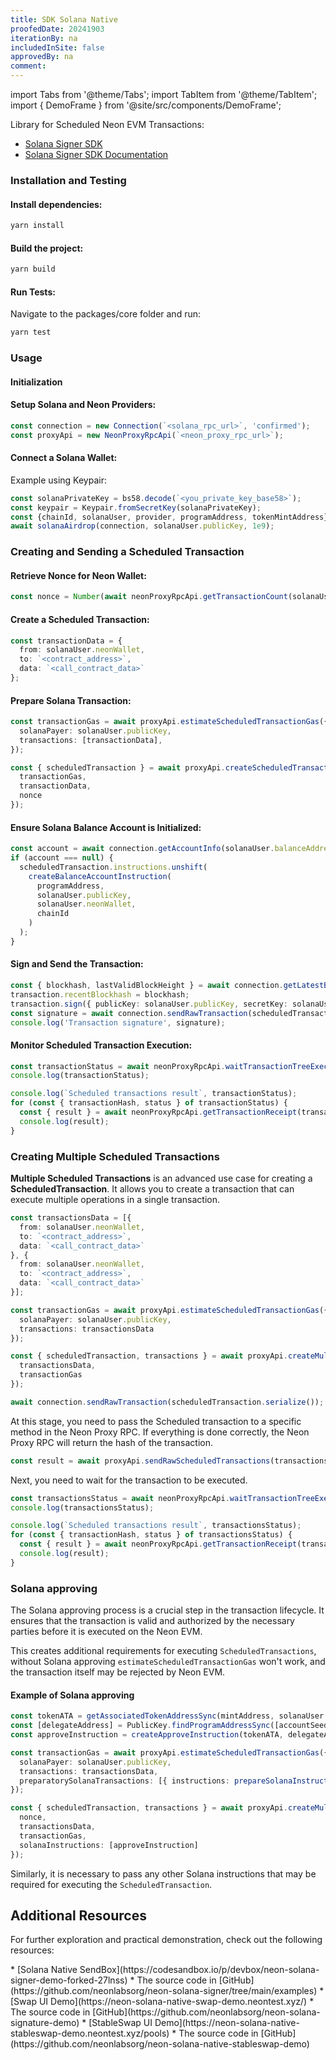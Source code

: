 ```yaml
---
title: SDK Solana Native
proofedDate: 20241903
iterationBy: na
includedInSite: false
approvedBy: na
comment:
---
```


import Tabs from '@theme/Tabs';
import TabItem from '@theme/TabItem';
import { DemoFrame } from '@site/src/components/DemoFrame';

Library for Scheduled Neon EVM Transactions:

* [Solana Signer SDK](https://www.npmjs.com/package/@neonevm/solana-sign)
* [Solana Signer SDK Documentation](http://solana-signer.sdk.neonevm.org/)

### Installation and Testing
#### Install dependencies:

```bash
yarn install
```

#### Build the project:

```bash
yarn build
```

#### Run Tests:

Navigate to the packages/core folder and run:

```bash
yarn test
```

### Usage
#### Initialization

#### Setup Solana and Neon Providers:

```typescript
const connection = new Connection(`<solana_rpc_url>`, 'confirmed');
const proxyApi = new NeonProxyRpcApi(`<neon_proxy_rpc_url>`);
```

#### Connect a Solana Wallet:

Example using Keypair:

```typescript
const solanaPrivateKey = bs58.decode(`<you_private_key_base58>`);
const keypair = Keypair.fromSecretKey(solanaPrivateKey);
const {chainId, solanaUser, provider, programAddress, tokenMintAddress} = await proxyApi.init(keypair);
await solanaAirdrop(connection, solanaUser.publicKey, 1e9);
```

### Creating and Sending a Scheduled Transaction
#### Retrieve Nonce for Neon Wallet:

```typescript
const nonce = Number(await neonProxyRpcApi.getTransactionCount(solanaUser.neonWallet));
```

#### Create a Scheduled Transaction:

```typescript
const transactionData = {
  from: solanaUser.neonWallet,
  to: `<contract_address>`,
  data: `<call_contract_data>`
};
```

#### Prepare Solana Transaction:

```typescript
const transactionGas = await proxyApi.estimateScheduledTransactionGas({
  solanaPayer: solanaUser.publicKey,
  transactions: [transactionData],
});

const { scheduledTransaction } = await proxyApi.createScheduledTransaction({
  transactionGas,
  transactionData,
  nonce
});
```

#### Ensure Solana Balance Account is Initialized:

```typescript
const account = await connection.getAccountInfo(solanaUser.balanceAddress);
if (account === null) {
  scheduledTransaction.instructions.unshift(
    createBalanceAccountInstruction(
      programAddress,
      solanaUser.publicKey,
      solanaUser.neonWallet,
      chainId
    )
  );
}
```

#### Sign and Send the Transaction:

```typescript
const { blockhash, lastValidBlockHeight } = await connection.getLatestBlockhash();
transaction.recentBlockhash = blockhash;
transaction.sign({ publicKey: solanaUser.publicKey, secretKey: solanaUser.keypair });
const signature = await connection.sendRawTransaction(scheduledTransaction.serialize());
console.log('Transaction signature', signature);
```

#### Monitor Scheduled Transaction Execution:

```typescript
const transactionStatus = await neonProxyRpcApi.waitTransactionTreeExecution(solanaUser.neonWallet, nonce, 1e5);
console.log(transactionStatus);

console.log(`Scheduled transactions result`, transactionStatus);
for (const { transactionHash, status } of transactionStatus) {
  const { result } = await neonProxyRpcApi.getTransactionReceipt(transactionHash);
  console.log(result);
}
```

### Creating Multiple Scheduled Transactions

**Multiple Scheduled Transactions** is an advanced use case for creating a **ScheduledTransaction**. It allows you to create a transaction that can execute multiple operations in a single transaction.

```typescript
const transactionsData = [{
  from: solanaUser.neonWallet,
  to: `<contract_address>`,
  data: `<call_contract_data>`
}, {
  from: solanaUser.neonWallet,
  to: `<contract_address>`,
  data: `<call_contract_data>`
}];

const transactionGas = await proxyApi.estimateScheduledTransactionGas({
  solanaPayer: solanaUser.publicKey,
  transactions: transactionsData
});

const { scheduledTransaction, transactions } = await proxyApi.createMultipleTransaction({
  transactionsData,
  transactionGas
});

await connection.sendRawTransaction(scheduledTransaction.serialize());
```

At this stage, you need to pass the Scheduled transaction to a specific method in the Neon Proxy RPC. If everything is done correctly, the Neon Proxy RPC will return the hash of the transaction.
```typescript
const result = await proxyApi.sendRawScheduledTransactions(transactions);
```

Next, you need to wait for the transaction to be executed.

```typescript
const transactionsStatus = await neonProxyRpcApi.waitTransactionTreeExecution(solanaUser.neonWallet, nonce, 1e5);
console.log(transactionsStatus);

console.log(`Scheduled transactions result`, transactionsStatus);
for (const { transactionHash, status } of transactionsStatus) {
  const { result } = await neonProxyRpcApi.getTransactionReceipt(transactionHash);
  console.log(result);
}
```

### Solana approving

The Solana approving process is a crucial step in the transaction lifecycle. It ensures that the transaction is valid and authorized by the necessary parties before it is executed on the Neon EVM.

This creates additional requirements for executing `ScheduledTransactions`, without Solana approving `estimateScheduledTransactionGas` won't work, and the transaction itself may be rejected by Neon EVM.

#### Example of Solana approving

```typescript
const tokenATA = getAssociatedTokenAddressSync(mintAddress, solanaUser.publicKey);
const [delegateAddress] = PublicKey.findProgramAddressSync([accountSeeds], programAddress);
const approveInstruction = createApproveInstruction(tokenATA, delegateAddress, solanaUser.publicKey, approveAmount);

const transactionGas = await proxyApi.estimateScheduledTransactionGas({
  solanaPayer: solanaUser.publicKey,
  transactions: transactionsData,
  preparatorySolanaTransactions: [{ instructions: prepareSolanaInstructions([approveInstruction]) }]
});

const { scheduledTransaction, transactions } = await proxyApi.createMultipleTransaction({
  nonce,
  transactionsData,
  transactionGas,
  solanaInstructions: [approveInstruction]
});
```

Similarly, it is necessary to pass any other Solana instructions that may be required for executing the `ScheduledTransaction`.

## Additional Resources

For further exploration and practical demonstration, check out the following resources:

<Tabs>
  <TabItem value="One" label="Simple contract" default>
    * [Solana Native SendBox](https://codesandbox.io/p/devbox/neon-solana-signer-demo-forked-27lnss)
    * The source code in [GitHub](https://github.com/neonlabsorg/neon-solana-signer/tree/main/examples)
    <DemoFrame src='https://27lnss-5173.csb.app/' title='Contract example' style={{minHeight:"700px"}} />
  </TabItem>
  <TabItem value="Two" label="Native Swap">
    * [Swap UI Demo](https://neon-solana-native-swap-demo.neontest.xyz/)
    * The source code in [GitHub](https://github.com/neonlabsorg/neon-solana-signature-demo)
    <DemoFrame src='https://neon-solana-native-swap-demo.neontest.xyz/' title='Neon Solana Native Swap Demo' style={{minHeight:"700px"}} />
  </TabItem>
  <TabItem value="Three" label="Native StableSwap">
    * [StableSwap UI Demo](https://neon-solana-native-stableswap-demo.neontest.xyz/pools)
    * The source code in [GitHub](https://github.com/neonlabsorg/neon-solana-native-stableswap-demo)
    <DemoFrame src='https://neon-solana-native-stableswap-demo.neontest.xyz/pools' title='Neon Solana Native StableSwap Demo' style={{minHeight:"700px"}} />
  </TabItem>
</Tabs>

